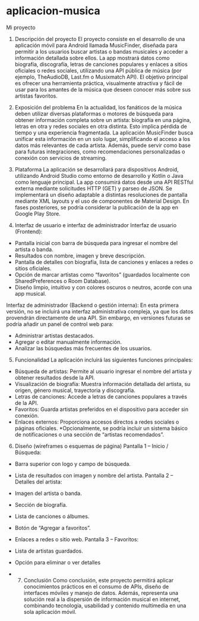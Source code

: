 # aplicacion-musica
Mi proyecto
1. Descripción del proyecto
El proyecto consiste en el desarrollo de una aplicación móvil para Android llamada MusicFinder, diseñada para permitir a los usuarios buscar artistas o bandas musicales y acceder a información detallada sobre ellos.
La app mostrará datos como biografía, discografía, letras de canciones populares y enlaces a sitios oficiales o redes sociales, utilizando una API pública de música (por ejemplo, TheAudioDB, Last.fm o Musixmatch API).
El objetivo principal es ofrecer una herramienta práctica, visualmente atractiva y fácil de usar para los amantes de la música que deseen conocer más sobre sus artistas favoritos.

2. Exposición del problema
En la actualidad, los fanáticos de la música deben utilizar diversas plataformas o motores de búsqueda para obtener información completa sobre un artista: biografía en una página, letras en otra y redes sociales en otra distinta.
Esto implica pérdida de tiempo y una experiencia fragmentada.
La aplicación MusicFinder busca unificar esta información en un solo lugar, simplificando el acceso a los datos más relevantes de cada artista.
Además, puede servir como base para futuras integraciones, como recomendaciones personalizadas o conexión con servicios de streaming.


3. Plataforma
La aplicación se desarrollará para dispositivos Android, utilizando Android Studio como entorno de desarrollo y Kotlin o Java como lenguaje principal.
La app consumirá datos desde una API RESTful externa mediante solicitudes HTTP (GET) y parseo de JSON.
Se implementará un diseño adaptable a distintas resoluciones de pantalla mediante XML layouts y el uso de componentes de Material Design.
En fases posteriores, se podría considerar la publicación de la app en Google Play Store.

4. Interfaz de usuario e interfaz de administrador
Interfaz de usuario (Frontend):
- Pantalla inicial con barra de búsqueda para ingresar el nombre del artista o banda.
- Resultados con nombre, imagen y breve descripción.
- Pantalla de detalles con biografía, lista de canciones y enlaces a redes o sitios oficiales.
- Opción de marcar artistas como “favoritos” (guardados localmente con    SharedPreferences o Room Database).
- Diseño limpio, intuitivo y con colores oscuros o neutros, acorde con una app musical.

Interfaz de administrador (Backend o gestión interna):
En esta primera versión, no se incluirá una interfaz administrativa compleja, ya que los datos provendrán directamente de una API.
Sin embargo, en versiones futuras se podría añadir un panel de control web para:
- Administrar artistas destacados.
- Agregar o editar manualmente información.
- Analizar las búsquedas más frecuentes de los usuarios.

5. Funcionalidad
La aplicación incluirá las siguientes funciones principales:	                                  
- Búsqueda de artistas: Permite al usuario ingresar el nombre del artista y obtener resultados desde la API.
- Visualización de biografía: Muestra información detallada del artista, su origen, género musical, trayectoria y discografía.
- Letras de canciones: Accede a letras de canciones populares a través de la API.
- Favoritos: Guarda artistas preferidos en el dispositivo para acceder sin conexión.
- Enlaces externos: Proporciona accesos directos a redes sociales o páginas oficiales.
*Opcionalmente, se podría incluir un sistema básico de notificaciones o una sección de “artistas recomendados”.

6. Diseño (wireframes o esquemas de página)
Pantalla 1 – Inicio / Búsqueda:
- Barra superior con logo y campo de búsqueda.
- Lista de resultados con imagen y nombre del artista.
Pantalla 2 – Detalles del artista:
- Imagen del artista o banda.
- Sección de biografía.
- Lista de canciones o álbumes.
- Botón de “Agregar a favoritos”.
- Enlaces a redes o sitio web.
Pantalla 3 – Favoritos:
- Lista de artistas guardados.
- Opción para eliminar o ver detalles

- 7. Conclusión
Como conclusión, este proyecto permitirá aplicar conocimientos prácticos en el consumo de APIs, diseño de interfaces móviles y manejo de datos.
Además, representa una solución real a la dispersión de información musical en internet, combinando tecnología, usabilidad y contenido multimedia en una sola aplicación móvil.


